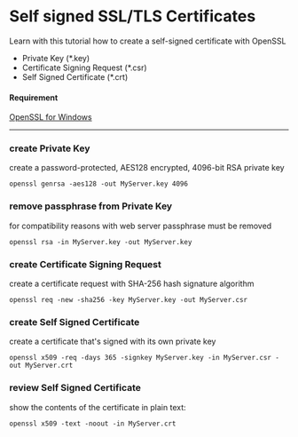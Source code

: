 # Self signed SSL/TLS Certificates

Learn with this tutorial how to create a self-signed certificate with OpenSSL

- Private Key (*.key)
- Certificate Signing Request (*.csr)
- Self Signed Certificate (*.crt)

#### Requirement
[OpenSSL for Windows](https://slproweb.com/products/Win32OpenSSL.html)

---

### create Private Key

create a password-protected, AES128 encrypted, 4096-bit RSA private key 
```
openssl genrsa -aes128 -out MyServer.key 4096
```

### remove passphrase from Private Key

for compatibility reasons with web server passphrase must be removed
```
openssl rsa -in MyServer.key -out MyServer.key
```

### create Certificate Signing Request

create a certificate request with SHA-256 hash signature algorithm 
```
openssl req -new -sha256 -key MyServer.key -out MyServer.csr
```

### create Self Signed Certificate

create a certificate that's signed with its own private key 
```
openssl x509 -req -days 365 -signkey MyServer.key -in MyServer.csr -out MyServer.crt
```

### review Self Signed Certificate

show the contents of the certificate in plain text:
```
openssl x509 -text -noout -in MyServer.crt
```

